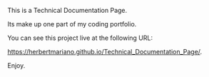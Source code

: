 This is a Technical Documentation Page.

Its make up one part of my coding portfolio.

You can see this project live at the following URL:

https://herbertmariano.github.io/Technical_Documentation_Page/.

Enjoy.
